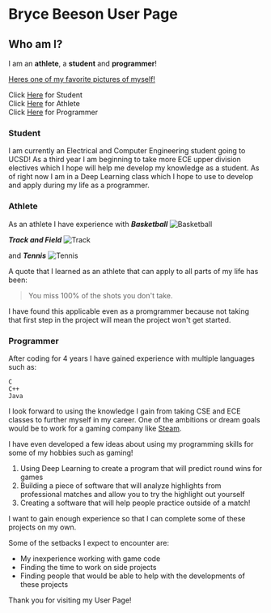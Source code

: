 # Bryce Beeson User Page
## Who am I?

I am an **athlete**, a **student** and **programmer**!

[Heres one of my favorite pictures of myself!](Stargazing.jpg)

Click [Here](#student) for Student   
Click [Here](#athlete) for Athlete   
Click [Here](#programmer) for Programmer 

### Student

I am currently an Electrical and Computer Engineering student going to UCSD!
As a third year I am beginning to take more ECE upper division electives which I hope will help me develop my knowledge as a student. 
As of right now I am in a Deep Learning class which I hope to use to develop and apply during my life as a programmer.

### Athlete

As an athlete I have experience with 
***Basketball***
![Basketball](https://stacknj.com/wp-content/uploads/2021/08/basketball.jpeg)

***Track and Field***
![Track](https://i.ytimg.com/vi/9BsDZ-PFhOU/maxresdefault.jpg)

and ***Tennis***
![Tennis](https://photoresources.wtatennis.com/photo-resources/2019/08/15/dbb59626-9254-4426-915e-57397b6d6635/tennis-origins-e1444901660593.jpg?width=1200&height=630)

A quote that I learned as an athlete that can apply to all parts of my life has been: 

> You miss 100% of the shots you don't take. 

I have found this applicable even as a promgrammer because not taking that first step in the project will mean the project won't get started.


### Programmer

After coding for 4 years I have gained experience with multiple languages such as:
```
C
C++
Java
```

I look forward to using the knowledge I gain from taking CSE and ECE classes to further myself in my career. 
One of the ambitions or dream goals would be to work for a gaming company like [Steam](https://store.steampowered.com/).

I have even developed a few ideas about using my programming skills for some of my hobbies such as gaming!

1. Using Deep Learning to create a program that will predict round wins for games
2. Building a piece of software that will analyze highlights from professional matches and allow you to try the highlight out yourself
3. Creating a software that will help people practice outside of a match!

I want to gain enough experience so that I can complete some of these projects on my own.

Some of the setbacks I expect to encounter are:

- My inexperience working with game code
- Finding the time to work on side projects
- Finding people that would be able to help with the developments of these projects

Thank you for visiting my User Page!